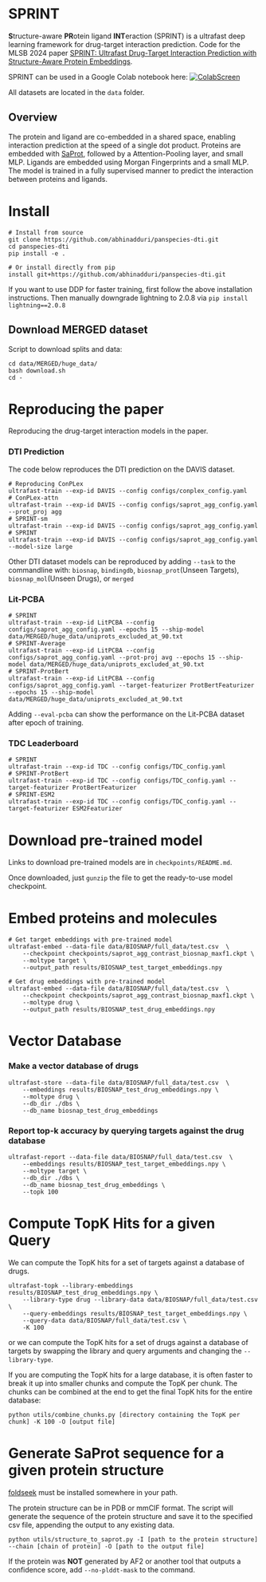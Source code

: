 # SPRINT
**S**tructure-aware **PR**otein ligand **INT**eraction (SPRINT) is a ultrafast deep learning framework for drug-target interaction prediction. Code for the MLSB 2024 paper [SPRINT: Ultrafast Drug-Target Interaction Prediction with Structure-Aware Protein Embeddings](https://arxiv.org/abs/2411.15418).

SPRINT can be used in a Google Colab notebook here:
[![ColabScreen](https://colab.research.google.com/assets/colab-badge.svg)](https://colab.research.google.com/drive/1vSYzL_KvzyGHhIDq3h3qcITB8cuxE4ZU?usp=sharing)

All datasets are located in the `data` folder.

<!-- I cannot get this TOC to work. -->
<!-- <details open> -->
<!-- <summary><b>Table of contents</b></summary> -->
<!--  * [Overview](#overview) -->
<!--  * [Install](#install) -->
<!--  * [Train a model](#train-a-model) -->
<!--  * [Model Checkpoints](#download-pre-trained-model) -->
<!--  * [MERGED Dataset](#download-MERGED-dataset) -->
<!--  * [Embed Proteins and Molecules](#embed-proteins-and-molecules) -->
<!--  * [Vector Database](#vector-database) -->
<!--    - [Make a vector database of drugs](#make-a-vector-database-of-drugs) -->
<!--    - [Report top-k accuracy by querying targets against the drug database](#report-top-k-accuracy-by-querying-targets-against-the-drug-database) -->
<!--  * [Compute TopK Hits](#compute-TopK-Hits-for-a-given-Query) -->
<!--  * [Generate SaProt sequence](#generate-SaProt-sequence-for-a-given-protein-structure) -->
<!-- </details> -->

## Overview
The protein and ligand are co-embedded in a shared space, enabling interaction prediction at the speed of a single dot product.
Proteins are embedded with [SaProt](https://github.com/westlake-repl/SaProt), followed by a Attention-Pooling layer, and small MLP. Ligands are embedded using Morgan Fingerprints and a small MLP.
The model is trained in a fully supervised manner to predict the interaction between proteins and ligands.


# Install
```
# Install from source
git clone https://github.com/abhinadduri/panspecies-dti.git
cd panspecies-dti
pip install -e .

# Or install directly from pip
install git+https://github.com/abhinadduri/panspecies-dti.git
```
If you want to use DDP for faster training, first follow the above installation instructions.
Then manually downgrade lightning to 2.0.8 via `pip install lightning==2.0.8`

## Download MERGED dataset
Script to download splits and data:
```
cd data/MERGED/huge_data/
bash download.sh
cd -
```


# Reproducing the paper
Reproducing the drug-target interaction models in the paper.
### DTI Prediction
The code below reproduces the DTI prediction on the DAVIS dataset.
```
# Reproducing ConPLex
ultrafast-train --exp-id DAVIS --config configs/conplex_config.yaml
# ConPLex-attn
ultrafast-train --exp-id DAVIS --config configs/saprot_agg_config.yaml --prot_proj agg
# SPRINT-sm
ultrafast-train --exp-id DAVIS --config configs/saprot_agg_config.yaml 
# SPRINT
ultrafast-train --exp-id DAVIS --config configs/saprot_agg_config.yaml --model-size large
```
Other DTI dataset models can be reproduced by adding ``--task`` to the commandline with: ``biosnap``, ``bindingdb``, ``biosnap_prot``(Unseen Targets), ``biosnap_mol``(Unseen Drugs), or ``merged``

### Lit-PCBA
```
# SPRINT
ultrafast-train --exp-id LitPCBA --config configs/saprot_agg_config.yaml --epochs 15 --ship-model data/MERGED/huge_data/uniprots_excluded_at_90.txt
# SPRINT-Average
ultrafast-train --exp-id LitPCBA --config configs/saprot_agg_config.yaml --prot-proj avg --epochs 15 --ship-model data/MERGED/huge_data/uniprots_excluded_at_90.txt 
# SPRINT-ProtBert
ultrafast-train --exp-id LitPCBA --config configs/saprot_agg_config.yaml --target-featurizer ProtBertFeaturizer --epochs 15 --ship-model data/MERGED/huge_data/uniprots_excluded_at_90.txt 
```
Adding ``--eval-pcba`` can show the performance on the Lit-PCBA dataset after epoch of training.

### TDC Leaderboard
```
# SPRINT
ultrafast-train --exp-id TDC --config configs/TDC_config.yaml 
# SPRINT-ProtBert
ultrafast-train --exp-id TDC --config configs/TDC_config.yaml --target-featurizer ProtBertFeaturizer
# SPRINT-ESM2
ultrafast-train --exp-id TDC --config configs/TDC_config.yaml --target-featurizer ESM2Featurizer
```

# Download pre-trained model
Links to download pre-trained models are in `checkpoints/README.md`.

Once downloaded, just `gunzip` the file to get the ready-to-use model checkpoint.

# Embed proteins and molecules
```
# Get target embeddings with pre-trained model
ultrafast-embed --data-file data/BIOSNAP/full_data/test.csv  \
    --checkpoint checkpoints/saprot_agg_contrast_biosnap_maxf1.ckpt \
    --moltype target \ 
    --output_path results/BIOSNAP_test_target_embeddings.npy

# Get drug embeddings with pre-trained model
ultrafast-embed --data-file data/BIOSNAP/full_data/test.csv  \
    --checkpoint checkpoints/saprot_agg_contrast_biosnap_maxf1.ckpt \
    --moltype drug \ 
    --output_path results/BIOSNAP_test_drug_embeddings.npy
```
# Vector Database
### Make a vector database of drugs
```
ultrafast-store --data-file data/BIOSNAP/full_data/test.csv  \
    --embeddings results/BIOSNAP_test_drug_embeddings.npy \
    --moltype drug \
    --db_dir ./dbs \
    --db_name biosnap_test_drug_embeddings
```

### Report top-k accuracy by querying targets against the drug database
```
ultrafast-report --data-file data/BIOSNAP/full_data/test.csv  \
    --embeddings results/BIOSNAP_test_target_embeddings.npy \
    --moltype target \
    --db_dir ./dbs \
    --db_name biosnap_test_drug_embeddings \
    --topk 100
```

# Compute TopK Hits for a given Query
We can compute the TopK hits for a set of targets against a database of drugs.
```
ultrafast-topk --library-embeddings results/BIOSNAP_test_drug_embeddings.npy \
    --library-type drug --library-data data/BIOSNAP/full_data/test.csv \
    --query-embeddings results/BIOSNAP_test_target_embeddings.npy \
    --query-data data/BIOSNAP/full_data/test.csv \
    -K 100
```
or we can compute the TopK hits for a set of drugs against a database of targets by swapping the library and query arguments and changing the `--library-type`.

If you are computing the TopK hits for a large database, it is often faster to break it up into smaller chunks and compute the TopK per chunk. The chunks can be combined at the end to get the final TopK hits for the entire database:
```
python utils/combine_chunks.py [directory containing the TopK per chunk] -K 100 -O [output file]
```

# Generate SaProt sequence for a given protein structure
[foldseek](https://github.com/steineggerlab/foldseek) must be installed somewhere in your path.

The protein structure can be in PDB or mmCIF format. The script will generate the sequence of the protein structure and save it to the specified csv file, appending the output to any existing data.
``` 
python utils/structure_to_saprot.py -I [path to the protein structure] --chain [chain of protein] -O [path to the output file]
```
If the protein was **NOT** generated by AF2 or another tool that outputs a confidence score, add `--no-plddt-mask` to the command.

